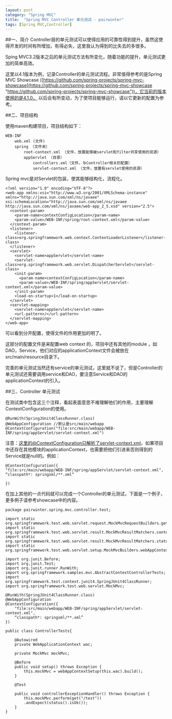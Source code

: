 ```yaml
---
layout: post
category: "Spring MVC"
title:  "Spring MVC Controller 单元测试 - pairwinter"
tags: [Spring MVC,Controller]
---
```

##一、简介
Controller层的单元测试可以使得应用的可靠性得到提升，虽然这使得开发的时间有所增加，有得必失，这里我认为得到的比失去的多很多。
	
Sping MVC3.2版本之后的单元测试方法有所变化，随着功能的提升，单元测试更加的简单高效。
	
这里以4.1版本为例，记录Controller的单元测试流程。非常值得参考的是Spring MVC Showcase
([https://github.com/spring-projects/spring-mvc-showcase](https://github.com/spring-projects/spring-mvc-showcase "https://github.com/spring-projects/spring-mvc-showcase"))，它当前的版本使用的是4.1.0，
	以后会有所变动，为了使项目能够运行，请以它更新的配置为参考。

##二、项目结构

使用maven构建项目，项目结构如下：

    WEB-INF
        web.xml (文件)
        spring （文件夹）
            root-context.xml （文件，放置能够被servlet和filter共享使用的资源）
            appServlet （目录）
                controllers.xml（文件，与Controller相关的配置）
                servlet-context.xml （文件，放置有servlet使用的资源）

Spring mvc是对Servlet的包装，使其能够结构化，流程化。

	<?xml version="1.0" encoding="UTF-8"?>
	<web-app xmlns:xsi="http://www.w3.org/2001/XMLSchema-instance" xmlns="http://java.sun.com/xml/ns/javaee" xsi:schemaLocation="http://java.sun.com/xml/ns/javaee http://java.sun.com/xml/ns/javaee/web-app_2_5.xsd" version="2.5">
	  <context-param>
	    <param-name>contextConfigLocation</param-name>
	    <param-value>/WEB-INF/spring/root-context.xml</param-value>
	  </context-param>
	  <listener>
	    <listener-class>org.springframework.web.context.ContextLoaderListener</listener-class>
	  </listener>
	  <servlet>
	    <servlet-name>appServlet</servlet-name>
	    <servlet-class>org.springframework.web.servlet.DispatcherServlet</servlet-class>
	    <init-param>
	      <param-name>contextConfigLocation</param-name>
	      <param-value>/WEB-INF/spring/appServlet/servlet-context.xml</param-value>
	    </init-param>
	    <load-on-startup>1</load-on-startup>
	  </servlet>
	  <servlet-mapping>
	    <servlet-name>appServlet</servlet-name>
	    <url-pattern>/</url-pattern>
	  </servlet-mapping>
	</web-app>

可以看到分开配置，使得文件的作用更加的明了。

这部分的配置文件是来配置web context 的，项目中还有其他的module ，如DAO，Service，他们对应的applicationContext文件会被放在src/main/resource目录下。

完善的单元测试当然还有service的单元测试，这里就不说了，但是Controller的单元测试还需要调用service和DAO，要注意Service和DAO的applicationContext的引入。

##三、Controller 单元测试

在测试类中包含这三个注释，看起表面意思不难理解他们的作用，主要理解ContextConfiguration的使用。
	
	@RunWith(SpringJUnit4ClassRunner.class)
	@WebAppConfiguration //默认是src/main/webapp
	@ContextConfiguration("file:src/main/webapp/WEB-INF/spring/appServlet/servlet-context.xml")

注意：这里的@ContextConfiguration只解析了servlet-context.xml，如果项目中还存在其他模块的applicationContext，也需要把他们引进来否则得到的Service就是null的。例如：
	
	@ContextConfiguration({
	"file:src/main/webapp/WEB-INF/spring/appServlet/servlet-context.xml",
	“classpath*: springxml/**.xml”
	
	})

在加上其他的一点代码就可以完成一个Controller的单元测试，下面是一个例子，更多例子请参考showcase中的内容。
	
	package pairwinter.spring.mvc.controller.test;

	import static org.springframework.test.web.servlet.request.MockMvcRequestBuilders.get;
	import static org.springframework.test.web.servlet.result.MockMvcResultMatchers.content;
	import static org.springframework.test.web.servlet.result.MockMvcResultMatchers.status;
	import static org.springframework.test.web.servlet.setup.MockMvcBuilders.webAppContextSetup;

	import org.junit.Before;
	import org.junit.Test;
	import org.junit.runner.RunWith;
	import org.springframework.samples.mvc.AbstractContextControllerTests;
	import org.springframework.test.context.junit4.SpringJUnit4ClassRunner;
	import org.springframework.test.web.servlet.MockMvc;

	@RunWith(SpringJUnit4ClassRunner.class)
	@WebAppConfiguration
	@ContextConfiguration({
		"file:src/main/webapp/WEB-INF/spring/appServlet/servlet-context.xml",
		“classpath*: springxml/**.xml”
	})
	
	public class ControllerTests{
	
		@Autowired
		private WebApplicationContext wac;
	
		private MockMvc mockMvc;
		
		@Before
		public void setup() throws Exception {
			this.mockMvc = webAppContextSetup(this.wac).build();
		}
		
		@Test
		
		public void controllerExceptionHandler() throws Exception {
			this.mockMvc.perform(get("/test"))
			.andExpect(status().isOk());
		}
	}